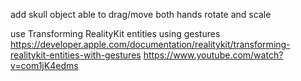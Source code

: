 add skull object
able to drag/move
both hands rotate and scale

use Transforming RealityKit entities using gestures
https://developer.apple.com/documentation/realitykit/transforming-realitykit-entities-with-gestures
https://www.youtube.com/watch?v=com1jK4edms
